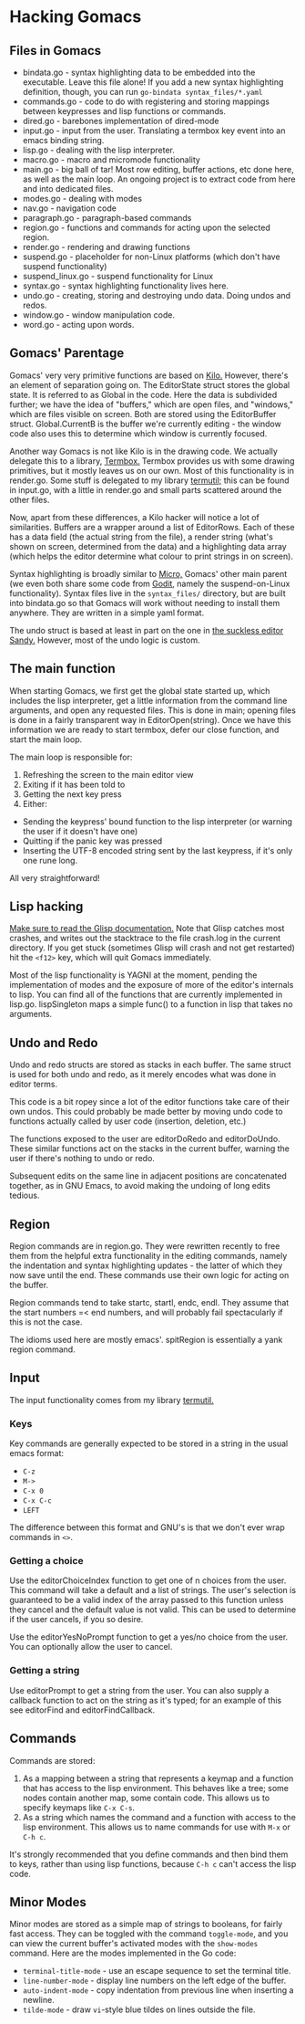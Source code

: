 # Hacking Gomacs

## Files in Gomacs

- bindata.go - syntax highlighting data to be embedded into the executable.
  Leave this file alone! If you add a new syntax highlighting definition,
  though, you can run `go-bindata syntax_files/*.yaml`
- commands.go - code to do with registering and storing mappings between
  keypresses and lisp functions or commands.
- dired.go - barebones implementation of dired-mode
- input.go - input from the user. Translating a termbox key event into an emacs
  binding string.
- lisp.go - dealing with the lisp interpreter.
- macro.go - macro and micromode functionality
- main.go - big ball of tar! Most row editing, buffer actions, etc done here, as
  well as the main loop. An ongoing project is to extract code from here and into
  dedicated files.
- modes.go - dealing with modes
- nav.go - navigation code
- paragraph.go - paragraph-based commands
- region.go - functions and commands for acting upon the selected region.
- render.go - rendering and drawing functions
- suspend.go - placeholder for non-Linux platforms (which don't have suspend
  functionality)
- suspend_linux.go - suspend functionality for Linux
- syntax.go - syntax highlighting functionality lives here.
- undo.go - creating, storing and destroying undo data. Doing undos and redos.
- window.go - window manipulation code.
- word.go - acting upon words.

## Gomacs' Parentage

Gomacs' very very primitive functions are based on [Kilo.](http://viewsourcecode.org/snaptoken/kilo)
However, there's an element of separation going on. The EditorState struct
stores the global state. It is referred to as Global in the code. Here the data
is subdivided further; we have the idea of "buffers," which are open files, and
"windows," which are files visible on screen. Both are stored using the EditorBuffer
struct. Global.CurrentB is the buffer we're currently editing - the window code
also uses this to determine which window is currently focused.

Another way Gomacs is not like Kilo is in the drawing code. We actually delegate
this to a library, [Termbox.](https://github.com/nsf/termbox-go) Termbox
provides us with some drawing primitives, but it mostly leaves us on our own.
Most of this functionality is in render.go. Some stuff is delegated to my
library [termutil;](https://github.com/japanoise/termbox-util) this can be
found in input.go, with a little in render.go and small parts scattered around
the other files.

Now, apart from these differences, a Kilo hacker will notice a lot of
similarities. Buffers are a wrapper around a list of EditorRows. Each of these
has a data field (the actual string from the file), a render string (what's
shown on screen, determined from the data) and a highlighting data array (which
helps the editor determine what colour to print strings in on screen).

Syntax highlighting is broadly similar to [Micro,](https://github.com/zyedidia/micro)
Gomacs' other main parent (we even both share some code from [Godit,](https://github.com/nsf/godit)
namely the suspend-on-Linux functionality). Syntax files live in the `syntax_files/`
directory, but are built into bindata.go so that Gomacs will work without needing
to install them anywhere. They are written in a simple yaml format.

The undo struct is based at least in part on the one in [the suckless editor Sandy.](http://tools.suckless.org/sandy)
However, most of the undo logic is custom.

## The main function

When starting Gomacs, we first get the global state started up, which includes
the lisp interpreter, get a little information from the command line arguments,
and open any requested files. This is done in main; opening files is done in a
fairly transparent way in EditorOpen(string). Once we have this information we
are ready to start termbox, defer our close function, and start the main loop.

The main loop is responsible for:

1. Refreshing the screen to the main editor view
2. Exiting if it has been told to
3. Getting the next key press
4. Either:
  - Sending the keypress' bound function to the lisp interpreter (or warning the
    user if it doesn't have one)
  - Quitting if the panic key was pressed
  - Inserting the UTF-8 encoded string sent by the last keypress, if it's only
    one rune long.

All very straightforward!

## Lisp hacking

[Make sure to read the Glisp documentation.](https://github.com/zhemao/glisp/wiki)
Note that Glisp catches most crashes, and writes out the stacktrace to the
file crash.log in the current directory. If you get stuck (sometimes Glisp will
crash and not get restarted) hit the `<f12>` key, which will quit Gomacs
immediately.

Most of the lisp functionality is YAGNI at the moment, pending the implementation
of modes and the exposure of more of the editor's internals to lisp. You can
find all of the functions that are currently implemented in lisp.go.
lispSingleton maps a simple func() to a function in lisp that takes no arguments.

## Undo and Redo

Undo and redo structs are stored as stacks in each buffer. The same struct is
used for both undo and redo, as it merely encodes what was done in editor terms.

This code is a bit ropey since a lot of the editor functions take care of their
own undos. This could probably be made better by moving undo code to functions
actually called by user code (insertion, deletion, etc.)

The functions exposed to the user are editorDoRedo and editorDoUndo. These
similar functions act on the stacks in the current buffer, warning the user if
there's nothing to undo or redo.

Subsequent edits on the same line in adjacent positions are concatenated
together, as in GNU Emacs, to avoid making the undoing of long edits tedious.

## Region

Region commands are in region.go. They were rewritten recently to free them
from the helpful extra functionality in the editing commands, namely the
indentation and syntax highlighting updates - the latter of which they now
save until the end. These commands use their own logic for acting on the
buffer.

Region commands tend to take startc, startl, endc, endl. They assume that the
start numbers =< end numbers, and will probably fail spectacularly if this is
not the case.

The idioms used here are mostly emacs'. spitRegion is essentially a yank region
command.

## Input

The input functionality comes from my library
[termutil.](https://github.com/japanoise/termbox-util)

### Keys

Key commands are generally expected to be stored in a string in the usual emacs
format:

- `C-z`
- `M->`
- `C-x 0`
- `C-x C-c`
- `LEFT`

The difference between this format and GNU's is that we don't ever wrap commands
in `<>`.

### Getting a choice

Use the editorChoiceIndex function to get one of n choices from the user. This
command will take a default and a list of strings. The user's selection is
guaranteed to be a valid index of the array passed to this function unless they
cancel and the default value is not valid. This can be used to determine if the
user cancels, if you so desire.

Use the editorYesNoPrompt function to get a yes/no choice from the user. You can
optionally allow the user to cancel.

### Getting a string

Use editorPrompt to get a string from the user. You can also supply a callback
function to act on the string as it's typed; for an example of this see
editorFind and editorFindCallback.

## Commands

Commands are stored:

1. As a mapping between a string that represents a keymap and a function that
has access to the lisp environment. This behaves like a tree; some nodes contain
another map, some contain code. This allows us to specify keymaps like
`C-x C-s`.
2. As a string which names the command and a function with access to the lisp
environment. This allows us to name commands for use with `M-x` or `C-h c`.

It's strongly recommended that you define commands and then bind them to keys,
rather than using lisp functions, because `C-h c` can't access the lisp code.

## Minor Modes

Minor modes are stored as a simple map of strings to booleans, for fairly fast
access. They can be toggled with the command `toggle-mode`, and you can view the
current buffer's activated modes with the `show-modes` command. Here are the
modes implemented in the Go code:

- `terminal-title-mode` - use an escape sequence to set the terminal title.
- `line-number-mode` - display line numbers on the left edge of the buffer.
- `auto-indent-mode` - copy indentation from previous line when inserting a
  newline.
- `tilde-mode` - draw `vi`-style blue tildes on lines outside the file.

